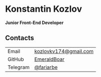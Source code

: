 # Konstantin Kozlov 
__Junior Front-End Developer__
## Contacts
|||
| ------ | ------ |
| Email | kozlovkv174@gmail.com |
| GitHub | [EmeraldBoar](https://github.com/EmeraldBoar) |
| Telegram | [@fariarbe](https://t.me/fariarbe) |